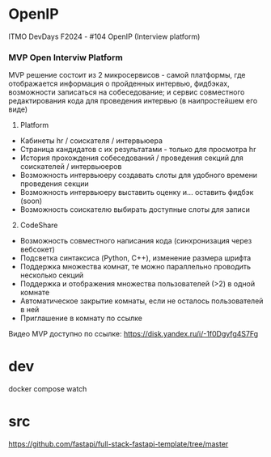 # OpenIP
ITMO DevDays F2024 - #104 OpenIP (Interview platform)

### MVP Open Interviw Platform

MVP решение состоит из 2 микросервисов - самой платформы, где отображается информация о пройденных интервью, фидбэках, возможности записаться на собеседование; и cервис совместного редактирования кода для проведения интервью (в наипростейшем его виде)

1) Platform

* Кабинеты hr / соискателя / интервьюера
* Страница кандидатов с их результатами - только для просмотра hr
* История прохождения собеседований / проведения секций для соискателей / интервьюеров
* Возможность интервьюеру создавать слоты для удобного времени проведения секции
* Возможность интервьюеру выставить оценку и... оставить фидбэк (soon)
* Возможность соискателю выбирать доступные слоты для записи

2) CodeShare

* Возможность совместного написания кода (синхронизация через вебсокет)
* Подсветка синтаксиса (Python, C++), изменение размера шрифта
* Поддержка множества комнат, те можно параллельно проводить несколько секций
* Поддержка и отображения множества пользователей (>2) в одной комнате
* Автоматическое закрытие комнаты, если не осталось пользователей в ней
* Приглашение в комнату по ссылке

Видео MVP доступно по ссылке: https://disk.yandex.ru/i/-1f0Dgyfg4S7Fg

# dev

docker compose watch

# src

https://github.com/fastapi/full-stack-fastapi-template/tree/master

